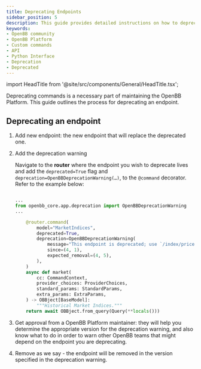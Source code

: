 ```yaml
---
title: Deprecating Endpoints
sidebar_position: 5
description: This guide provides detailed instructions on how to deprecate an endpoint in the OpenBB Platform.
keywords:
- OpenBB community
- OpenBB Platform
- Custom commands
- API
- Python Interface
- Deprecation
- Deprecated
---
```


import HeadTitle from '@site/src/components/General/HeadTitle.tsx';

<HeadTitle title="Deprecating Endpoints - Contributor Guidelines - Development | OpenBB Platform Docs" />

Deprecating commands is a necessary part of maintaining the OpenBB Platform. This guide outlines the process for deprecating an endpoint.

## Deprecating an endpoint

1. Add new endpoint: the new endpoint that will replace the deprecated one.

2. Add the deprecation warning

    Navigate to the **router** where the endpoint you wish to deprecate lives and add the `deprecated=True` flag and `deprecation=OpenBBDeprecationWarning(…)`, to the `@command` decorator. Refer to the example below:

    ```python

    ...
    from openbb_core.app.deprecation import OpenBBDeprecationWarning
    ...

        @router.command(
            model="MarketIndices",
            deprecated=True,
            deprecation=OpenBBDeprecationWarning(
                message="This endpoint is deprecated; use `/index/price/historical` instead.",
                since=(4, 1),
                expected_removal=(4, 5),
            ),
        )
        async def market(
            cc: CommandContext,
            provider_choices: ProviderChoices,
            standard_params: StandardParams,
            extra_params: ExtraParams,
        ) -> OBBject[BaseModel]:
            """Historical Market Indices."""
        return await OBBject.from_query(Query(**locals()))

    ```

3. Get approval from a OpenBB Platform maintainer: they will help you determine the appropriate version for the deprecation warning, and also know what to do in order to warn other OpenBB teams that might depend on the endpoint you are deprecating.

4. Remove as we say - the endpoint will be removed in the version specified in the deprecation warning.